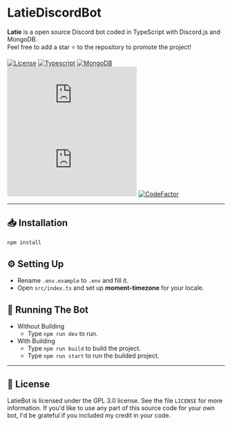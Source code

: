 # LatieDiscordBot
**Latie** is a open source Discord bot coded in TypeScript with Discord.js and MongoDB.<br>
Feel free to add a star ⭐ to the repository to promote the project!

[![License](https://img.shields.io/github/license/ZTzTopia/LatieDiscordBot)](https://github.com/ZTzTopia/LatieDiscordBot/blob/master/LICENSE) [![Typescript](https://img.shields.io/badge/typescript-4.5.4-blue.svg?logo=typescript)](https://www.npmjs.com/package/discord.js) [![MongoDB](https://img.shields.io/badge/typescript-5.11.97-parakeet.svg?logo=mongodb)](https://www.npmjs.com/package/discord.js) [![Node.JS](https://img.shields.io/node/v/discord.js?logo=node.js)](https://www.npmjs.com/package/discord.js) [![Discord.JS](https://img.shields.io/npm/v/discord.js?label=discord.js&logo=npm)](https://www.npmjs.com/package/discord.js) [![CodeFactor](https://www.codefactor.io/repository/github/ZTzTopia/LatieDiscordBot/badge)](https://www.codefactor.io/repository/github/ZTzTopia/LatieDiscordBot)

---

## 📥 Installation

```sh
npm install
```

## ⚙️ Setting Up

- Rename `.env.example` to `.env` and fill it.
- Open `src/index.ts` and set up **moment-timezone** for your locale.

## 🤖 Running The Bot

- Without Building
  - Type `npm run dev` to run.
- With Building
  - Type `npm run build` to build the project.
  - Type `npm run start` to run the builded project.

---

## 📃 License

LatieBot is licensed under the GPL 3.0 license. See the file `LICENSE` for more information. If you'd like to use any part of this source code for your own bot, I'd be grateful if you included my credit in your code.